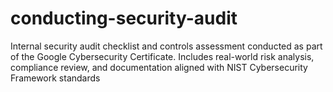 # conducting-security-audit
Internal security audit checklist and controls assessment conducted as part of the Google Cybersecurity Certificate. Includes real-world risk analysis, compliance review, and documentation aligned with NIST Cybersecurity Framework standards
